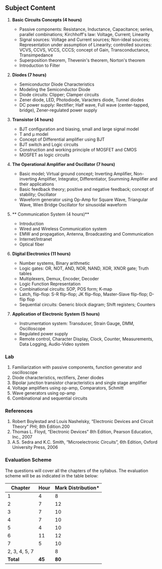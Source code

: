 ## **Subject Content**

1. **Basic Circuits Concepts (4 hours)**
    * Passive components: Resistance, Inductance, Capacitance; series, parallel combinations; Kirchhoff's law: Voltage, Current; Linearity
    * Signal sources: Voltage and Current sources; Non-ideal sources; Representation under assumption of Linearity; controlled sources: VCVS, CCVS, VCCS, CCCS; concept of  Gain, Transconductance, Transimpedance
    * Superposition theorem, Thevenin's theorem, Norton's theorem
    * Introduction to Filter
    
2. **Diodes (7 hours)**
    * Semiconductor Diode Characteristics
    * Modeling the Semiconductor Diode
    * Diode circuits: Clipper; Clamper circuits
    * Zener diode, LED, Photodiode, Varacters diode, Tunnel diodes
    * DC power supply: Rectifier; Half wave, Full wave (center-tapped, bridge), Zener-regulated power supply
    
3. **Transistor (4 hours)**
    * BJT configuration and biasing, small and large signal model
    * T and µ model
    * Concept of Differential amplifier using BJT
    * BJT switch and Logic circuits
    * Construction  and working principle of MOSFET and CMOS
    * MOSFET as logic circuits
    
4. **The Operational Amplifier and Oscillator (7 hours)**
    * Basic model; Virtual ground concept; Inverting Amplifier, Non-inverting Amplifier, Integrator, Differentiator, Ssumming Amplifier and their applications
    * Basic feedback theory; positive and negative feedback; concept of stability; Oscillator
    * Waveform generator using Op-Amp for Square Wave, Triangular Wave, Wien Bridge Oscillator for sinusoidal waveform
    
5. ** Communication System (4 hours)**
    * Introduction
    * Wired and Wireless Communication system
    * EMW and propagation, Antenna, Broadcasting and Communication
    * Internet/Intranet
    * Optical fiber
    
6. **Digital Electronics (11 hours)**
    * Number systems, Binary arithmetic
    * Logic gates: OR, NOT, AND, NOR, NAND, XOR, XNOR gate; Truth tables
    * Multiplexers, Demux, Encoder, Decoder
    * Logic Function Representation
    * Combinational circuits: SOP, POS form; K-map
    * Latch, flip-flop: S-R flip-flop; JK flip-flop, Master-Slave flip-flop; D-flip flop
    * Sequential circuits: Generic block diagram; Shift registers; Counters
    
7. **Application of Electronic System (5 hours)**
    * Instrumentation system: Transducer, Strain Gauge, DMM, Oscilloscope
    * Regulated power supply
    * Remote control, Character Display, Clock, Counter, Measurements, Data Logging, Audio-Video system

### Lab

1. Familiarization with passive components, function generator and oscilloscope
2. Diode characteristics, rectifiers, Zener diodes
3. Bipolar junction transistor characteristics and single stage amplifier
4. Voltage amplifiers using op-amp, Comparators, Schmitt  
5. Wave generators using op-amp  
6. Combinational and sequential circuits

### References

1. Robert Boylestad and Louis Nashelsky, &ldquo;Electronic Devices and Circuit Theory&rdquo; PHI; 8th  Edition.200
2. Thomas  L. Floyd, &ldquo;Electronic Devices&rdquo; 8th Edition, Pearson Education, Inc., 2007
3. A.S.  Sedra and K.C. Smith, &ldquo;Microelectronic Circuits&rdquo;, 6th Edition,  Oxford University Press, 2006

### Evaluation Scheme

The questions will cover all the chapters  of the syllabus. The evaluation scheme will be as indicated in the table below:

| Chapter       | Hour   | Mark Distribution* |
| ------------- | ------ | ------------------ |
| 1             | 4      | 8                  |
| 2             | 7      | 12                 |
| 3             | 7      | 10                 |
| 4             | 7      | 10                 |
| 5             | 4      | 10                 |
| 6             | 11     | 12                 |
| 7             | 5      | 10                 |
| 2, 3, 4, 5, 7 |        | 8                  |
| **Total**     | **45** | **80**             |
